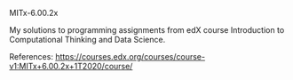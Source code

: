 MITx-6.00.2x

My solutions to programming assignments from edX course Introduction to Computational Thinking and Data Science.

References:
https://courses.edx.org/courses/course-v1:MITx+6.00.2x+1T2020/course/
